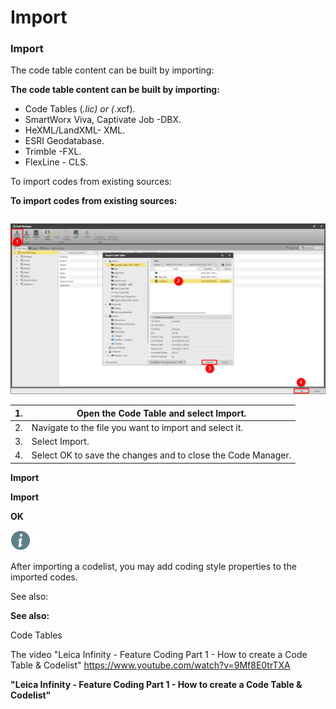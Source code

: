 # Import

### Import

The code table content can be built by importing:

**The code table content can be built by importing:**

- Code Tables (*.lic) or (*.xcf).
- SmartWorx Viva, Captivate Job -DBX.
- HeXML/LandXML- XML.
- ESRI Geodatabase.
- Trimble -FXL.
- FlexLine - CLS.

To import codes from existing sources:

**To import codes from existing sources:**

|  |  |
| --- | --- |

![Image](graphics/00810782.jpg)

| 1. | Open the Code Table and select Import. |
| --- | --- |
| 2. | Navigate to the file you want to import and select it. |
| 3. | Select Import. |
| 4. | Select OK to save the changes and to close the Code Manager. |

**Import**

**Import**

**OK**

![Image](./data/icons/note.gif)

After importing a codelist, you may add coding style properties to the imported codes.

See also:

**See also:**

Code Tables

The video "Leica Infinity - Feature Coding Part 1 - How to create a Code Table & Codelist" https://www.youtube.com/watch?v=9Mf8E0trTXA

**"Leica Infinity - Feature Coding Part 1 - How to create a Code Table & Codelist"**

